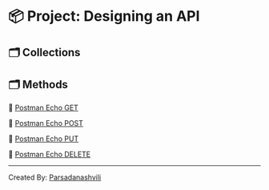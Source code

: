 # 📦 Project: Designing an API

## 🗂️ Collections


## 🗂️ Methods

🔗 [Postman Echo GET](./documentation/Postman_Echo_GET.md)

🔗 [Postman Echo POST](./documentation/Postman_Echo_POST.md)

🔗 [Postman Echo PUT](./documentation/Postman_Echo_PUT.md)

🔗 [Postman Echo DELETE](./documentation/Postman_Echo_DELETE.md)


_________________________________________________
Created By: [Parsadanashvili](https://github.com/parsadanashvili/)

